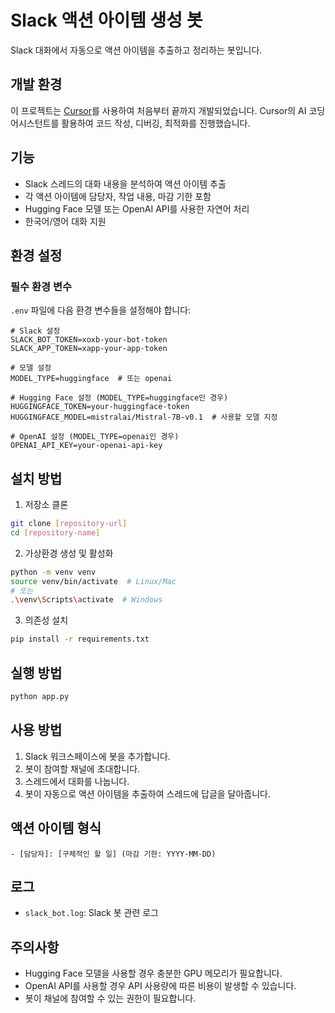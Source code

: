 # Slack 액션 아이템 생성 봇

Slack 대화에서 자동으로 액션 아이템을 추출하고 정리하는 봇입니다.

## 개발 환경

이 프로젝트는 [Cursor](https://cursor.sh)를 사용하여 처음부터 끝까지 개발되었습니다. Cursor의 AI 코딩 어시스턴트를 활용하여 코드 작성, 디버깅, 최적화를 진행했습니다.

## 기능

- Slack 스레드의 대화 내용을 분석하여 액션 아이템 추출
- 각 액션 아이템에 담당자, 작업 내용, 마감 기한 포함
- Hugging Face 모델 또는 OpenAI API를 사용한 자연어 처리
- 한국어/영어 대화 지원

## 환경 설정

### 필수 환경 변수

`.env` 파일에 다음 환경 변수들을 설정해야 합니다:

```env
# Slack 설정
SLACK_BOT_TOKEN=xoxb-your-bot-token
SLACK_APP_TOKEN=xapp-your-app-token

# 모델 설정
MODEL_TYPE=huggingface  # 또는 openai

# Hugging Face 설정 (MODEL_TYPE=huggingface인 경우)
HUGGINGFACE_TOKEN=your-huggingface-token
HUGGINGFACE_MODEL=mistralai/Mistral-7B-v0.1  # 사용할 모델 지정

# OpenAI 설정 (MODEL_TYPE=openai인 경우)
OPENAI_API_KEY=your-openai-api-key
```


## 설치 방법

1. 저장소 클론
```bash
git clone [repository-url]
cd [repository-name]
```

2. 가상환경 생성 및 활성화
```bash
python -m venv venv
source venv/bin/activate  # Linux/Mac
# 또는
.\venv\Scripts\activate  # Windows
```

3. 의존성 설치
```bash
pip install -r requirements.txt
```

## 실행 방법

```bash
python app.py
```

## 사용 방법

1. Slack 워크스페이스에 봇을 추가합니다.
2. 봇이 참여할 채널에 초대합니다.
3. 스레드에서 대화를 나눕니다.
4. 봇이 자동으로 액션 아이템을 추출하여 스레드에 답글을 달아줍니다.

## 액션 아이템 형식

```
- [담당자]: [구체적인 할 일] (마감 기한: YYYY-MM-DD)
```

## 로그

- `slack_bot.log`: Slack 봇 관련 로그

## 주의사항

- Hugging Face 모델을 사용할 경우 충분한 GPU 메모리가 필요합니다.
- OpenAI API를 사용할 경우 API 사용량에 따른 비용이 발생할 수 있습니다.
- 봇이 채널에 참여할 수 있는 권한이 필요합니다. 